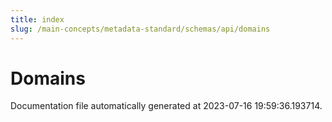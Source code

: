 ```yaml
---
title: index
slug: /main-concepts/metadata-standard/schemas/api/domains
---
```


# Domains

Documentation file automatically generated at 2023-07-16 19:59:36.193714.
